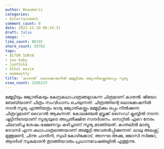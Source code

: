 ```yaml
---
author: Beaumaris
categories:
- Entertainment
comment_count: 0
date: 2022-11-10 06:24:21
draft: false
image: ''
like_count: 80192
share_count: 50782
tags:
- ACTOR SURYA
- jeo baby
- jyothika
- kthal movie
- mammootty
title: ‘കാതൽ’ ലൊക്കേഷനിൽ മമ്മൂട്ടിക്കും ജ്യോതികയ്ക്കുമൊപ്പം സൂര്യ
view_count: 2266223
---
```


മമ്മൂട്ടിയും ജ്യോതികയും കേന്ദ്രകഥാപാത്രങ്ങളാകുന്ന ചിത്രമാണ് കാതൽ. ജിയോ ബേബിയാണ് ചിത്രം സംവിധാനം ചെയുന്നത്. ചിത്രത്തിന്റെ ലൊക്കേഷനിൽ നടൻ സൂര്യ എത്തിയതും ഭാര്യ ജ്യോതികയ്ക്കും മമ്മൂട്ടിക്കും ഒപ്പം നിൽക്കുന്ന ചിത്രവുമാണ് വൈറൽ ആകുന്നത്. കോലഞ്ചേരി ബ്രൂക്ക് സൈഡ് ക്ലബ്ബിൽ നടന്ന ഷൂട്ടിനിടെയാണ് സൂര്യയുടെ അപ്രതീക്ഷിത സന്ദർശനം. സെറ്റിൽ ഏറെ നേരം ചിലവഴിച്ച ശേഷം ഭക്ഷണവും കഴിച്ചാണ് സൂര്യ മടങ്ങിയത്. കാതലിൽ മാത്യു ദേവസി എന്ന കഥാപാത്രത്തെയാണ് അമ്മൂട്ടി അവതരിപ്പിക്കുന്നത്. ലാലു അലക്സ്, മുത്തുമണി, ചിന്നു ചാന്ദിനി, സുധി കോഴിക്കോട്, അനഘ അക്കു, ജോസി സിജോ, ആദര്‍ശ് സുകുമാരന്‍ തുടങ്ങിയവരും പ്രധാനവേഷങ്ങളിൽ എത്തുന്നു.